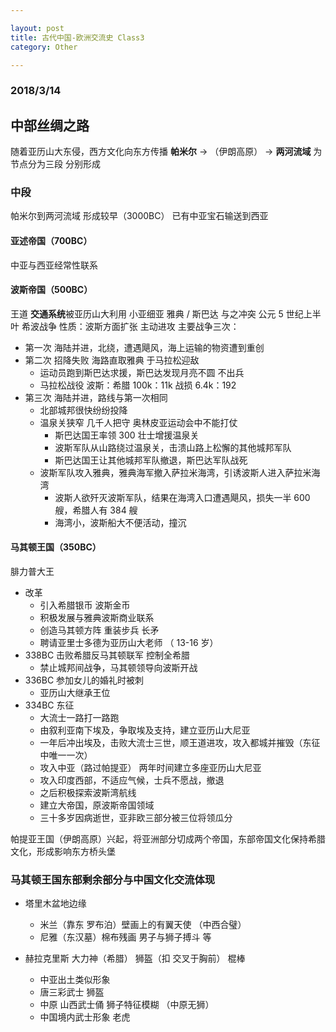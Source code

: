 ```yaml
---

layout: post
title: 古代中国-欧洲交流史 Class3
category: Other

---
```

### 2018/3/14

## 中部丝绸之路
随着亚历山大东侵，西方文化向东方传播
**帕米尔** -> （伊朗高原） -> **两河流域** 为节点分为三段
分别形成

<!--description-->

### 中段
帕米尔到两河流域
形成较早（3000BC） 已有中亚宝石输送到西亚
#### 亚述帝国（700BC）
中亚与西亚经常性联系
#### 波斯帝国（500BC）
王道 **交通系统**被亚历山大利用
小亚细亚 雅典 / 斯巴达 与之冲突 公元 5 世纪上半叶 希波战争
性质：波斯方面扩张 主动进攻
主要战争三次：
- 第一次 海陆并进，北绕，遭遇飓风，海上运输的物资遭到重创
- 第二次 招降失败 海路直取雅典 于马拉松迎敌
    - 运动员跑到斯巴达求援，斯巴达发现月亮不圆 不出兵
    - 马拉松战役 波斯：希腊 100k：11k 战损 6.4k：192
- 第三次 海陆并进，路线与第一次相同
    - 北部城邦很快纷纷投降
    - 温泉关狭窄 几千人把守 奥林皮亚运动会中不能打仗
        - 斯巴达国王率领 300 壮士增援温泉关
        - 波斯军队从山路绕过温泉关，击溃山路上松懈的其他城邦军队
        - 斯巴达国王让其他城邦军队撤退，斯巴达军队战死
    - 波斯军队攻入雅典，雅典海军撤入萨拉米海湾，引诱波斯人进入萨拉米海湾
        - 波斯人欲歼灭波斯军队，结果在海湾入口遭遇飓风，损失一半 600 艘，希腊人有 384 艘
        - 海湾小，波斯船大不便活动，撞沉

#### 马其顿王国（350BC）
腓力普大王
- 改革
    - 引入希腊银币 波斯金币
    - 积极发展与雅典波斯商业联系
    - 创造马其顿方阵 重装步兵 长矛
    - 聘请亚里士多德为亚历山大老师 （ 13-16 岁）
- 338BC 击败希腊反马其顿联军 控制全希腊
    - 禁止城邦间战争，马其顿领导向波斯开战
- 336BC 参加女儿的婚礼时被刺
    - 亚历山大继承王位
- 334BC 东征
    - 大流士一路打一路跑
    - 由叙利亚南下埃及，争取埃及支持，建立亚历山大尼亚
    - 一年后冲出埃及，击败大流士三世，顺王道进攻，攻入都城并摧毁（东征中唯一一次）
    - 攻入中亚（路过帕提亚） 两年时间建立多座亚历山大尼亚
    - 攻入印度西部，不适应气候，士兵不愿战，撤退
    - 之后积极探索波斯湾航线
    - 建立大帝国，原波斯帝国领域
    - 三十多岁因病逝世，亚非欧三部分被三位将领瓜分

帕提亚王国（伊朗高原）兴起，将亚洲部分切成两个帝国，东部帝国文化保持希腊文化，形成影响东方桥头堡

### 马其顿王国东部剩余部分与中国文化交流体现
- 塔里木盆地边缘
    - 米兰（靠东 罗布泊）壁画上的有翼天使 （中西合璧）
    - 尼雅（东汉墓）棉布残画 男子与狮子搏斗 等

- 赫拉克里斯 大力神（希腊） 狮盔（扣 交叉于胸前） 棍棒
    - 中亚出土类似形象
    - 唐三彩武士 狮盔
    - 中原 山西武士俑 狮子特征模糊 （中原无狮）
    - 中国境内武士形象 老虎
